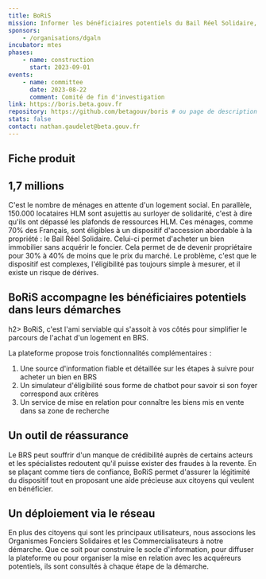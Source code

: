 ```yaml
---
title: BoRiS
mission: Informer les bénéficiaires potentiels du Bail Réel Solidaire, simuler l'éligibilité au dispositif et mettre en relation les acheteurs avec les Organismes Fonciers Solidaires
sponsors:
    - /organisations/dgaln
incubator: mtes
phases:
    - name: construction
      start: 2023-09-01
events:
    - name: committee
      date: 2023-08-22
      comment: Comité de fin d'investigation
link: https://boris.beta.gouv.fr
repository: https://github.com/betagouv/boris # ou page de description des dépôts s'il y en a plusieurs
stats: false
contact: nathan.gaudelet@beta.gouv.fr
---
```


## Fiche produit

<h2>1,7 millions</h2>

C'est le nombre de ménages en attente d'un logement social.
En parallèle, 150.000 locataires HLM sont asujettis au surloyer de solidarité, c'est à dire qu'ils ont dépassé les plafonds de ressources HLM.
Ces ménages, comme 70% des Français, sont éligibles à un dispositif d'accession abordable à la propriété : le Bail Réel Solidaire. Celui-ci permet d'acheter un bien immobilier sans acquérir le foncier. Cela permet de de devenir propriétaire pour 30% à 40% de moins que le prix du marché.
Le problème, c'est que le dispositif est complexes, l'éligibilité pas toujours simple à mesurer, et il existe un risque de dérives.

<h2>BoRiS accompagne les bénéficiaires potentiels dans leurs démarches</h2>h2>
BoRiS, c'est l'ami serviable qui s'assoit à vos côtés pour simplifier le parcours de l'achat d'un logement en BRS.

La plateforme propose trois fonctionnalités complémentaires :

1. Une source d'information fiable et détaillée sur les étapes à suivre pour acheter un bien en BRS
2. Un simulateur d'éligibilité sous forme de chatbot pour savoir si son foyer correspond aux critères
3. Un service de mise en relation pour connaître les biens mis en vente dans sa zone de recherche

<h2>Un outil de réassurance</h2>
Le BRS peut souffrir d'un manque de crédibilité auprès de certains acteurs et les spécialistes redoutent qu'il puisse exister des fraudes à la revente.
En se plaçant comme tiers de confiance, BoRiS permet d'assurer la légitimité du dispositif tout en proposant une aide précieuse aux citoyens qui veulent en bénéficier.

<h2>Un déploiement via le réseau</h2>
En plus des citoyens qui sont les principaux utilisateurs, nous associons les Organismes Fonciers Solidaires et les Commercialisateurs à notre démarche. 
Que ce soit pour construire le socle d'information, pour diffuser la plateforme ou pour organiser la mise en relation avec les acquéreurs potentiels, ils sont consultés à chaque étape de la démarche.
